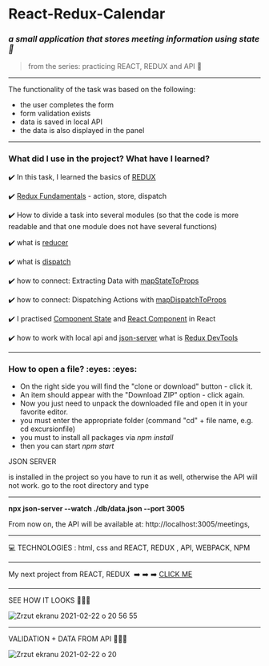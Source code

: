 

<h1> React-Redux-Calendar </h1>

*<h3>a small application that stores meeting information using state :blue_book:</h3>*

>from the series: practicing REACT, REDUX and API   :muscle:

----- 

The functionality of the task was based on the following:

* the user completes the form
* form validation exists
* data is saved in local API
* the data is also displayed in the panel


-------

<h3>What did I use in the project? What have I learned?</h3>

:heavy_check_mark: In this task, I learned the basics of [REDUX](https://redux.js.org/)


:heavy_check_mark: [Redux Fundamentals](https://redux.js.org/tutorials/fundamentals/part-2-concepts-data-flow) - action, store, dispatch

:heavy_check_mark: How to divide a task into several modules (so that the code is more readable and that one module does not have several functions)

:heavy_check_mark: what is [reducer](https://redux.js.org/tutorials/fundamentals/part-3-state-actions-reducers)

:heavy_check_mark: what is [dispatch](https://redux.js.org/tutorials/fundamentals/part-2-concepts-data-flow)

:heavy_check_mark: how to connect: Extracting Data with [mapStateToProps](https://react-redux.js.org/using-react-redux/connect-mapstate)

:heavy_check_mark: how to connect: Dispatching Actions with [mapDispatchToProps](https://react-redux.js.org/using-react-redux/connect-mapdispatch)

:heavy_check_mark: I practised [Component State](https://reactjs.org/docs/faq-state.html#what-does-setstate-do) and [React Component](https://reactjs.org/docs/react-component.html#gatsby-focus-wrapper) in React

:heavy_check_mark: how to work with local api and [json-server](https://github.com/typicode/json-server)
 what is [Redux DevTools](https://github.com/reduxjs/redux-devtools)



-----
<h3>How to open a file? :eyes:  :eyes: </h3>

* On the right side you will find the "clone or download" button - click it.
* An item should appear with the "Download ZIP" option - click again.
* Now you just need to unpack the downloaded file and open it in your favorite editor.
* you must enter the appropriate folder (command "cd" + file name, e.g. cd excursionfile)
* you must to install all packages via  *npm install*
* then you can start *npm start*



JSON SERVER

is installed in the project so you have to run it as well, otherwise the API will not work.
go to the root directory and type

----

**npx json-server --watch ./db/data.json --port 3005**


From now on, the API will be available at: http://localhost:3005/meetings, 


----



:computer: TECHNOLOGIES : html, css and REACT, REDUX , API, WEBPACK, NPM


----

My next  project from REACT, REDUX    :arrow_right: :arrow_right: :arrow_right: [CLICK ME ](https://github.com/martynakil/-testing-SDK-for-GitHub-API)




----

SEE HOW IT LOOKS  :eyes::eyes::eyes:

![Zrzut ekranu 2021-02-22 o 20 56 55](https://user-images.githubusercontent.com/59742201/108781842-d4141080-756a-11eb-8419-5fa5d66051e0.png)


-----


VALIDATION + DATA FROM API  :eyes::eyes::eyes:


![Zrzut ekranu 2021-02-22 o 20](https://user-images.githubusercontent.com/59742201/108781917-f3ab3900-756a-11eb-954e-028a7c884630.png)
